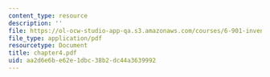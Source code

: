 ```yaml
---
content_type: resource
description: ''
file: https://ol-ocw-studio-app-qa.s3.amazonaws.com/courses/6-901-inventions-and-patents-fall-2005/aa2d6e6be62e1dbc38b2dc44a3639992_chapter4.pdf
file_type: application/pdf
resourcetype: Document
title: chapter4.pdf
uid: aa2d6e6b-e62e-1dbc-38b2-dc44a3639992
---
```

